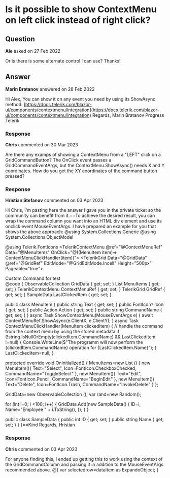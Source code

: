 # Is it possible to show ContextMenu on left click instead of right click?

## Question

**Ale** asked on 27 Feb 2022

Or is there is some alternate control I can use? Thanks!

## Answer

**Marin Bratanov** answered on 28 Feb 2022

Hi Alex, You can show it on any event you need by using its ShowAsync method: [https://docs.telerik.com/blazor-ui/components/contextmenu/integration](https://docs.telerik.com/blazor-ui/components/contextmenu/integration) Regards, Marin Bratanov Progress Telerik

### Response

**Chris** commented on 30 Mar 2023

Are there any examps of showing a ContextMenu from a "LEFT" click on a GridCommandButton? The OnClick event passes a GridCommandEventArgs, but the ContextMenu.ShowAsync() needs X and Y coordinates. How do you get the XY coordinates of the command button pressed?

### Response

**Hristian Stefanov** commented on 03 Apr 2023

Hi Chris, I'm pasting here the answer I gave you in the private ticket so the community can benefit from it.==To achieve the desired result, you can wrap the command column you want into an HTML div element and use its onclick event MouseEventArgs. I have prepared an example for you that shows the above approach: @using System.Collections.Generic
@using System.Collections.ObjectModel

@using Telerik.FontIcons <TelerikContextMenu @ref="@ContextMenuRef" Data="@MenuItems" OnClick="@((MenuItem item)=> ContextMenuClickHandler(item))"> </TelerikContextMenu> <TelerikGrid Data="@GridData" @ref="@GridRef" EditMode="@GridEditMode.Incell" Height="500px" Pageable="true"> <GridToolBarTemplate> <div onclick="@( (MouseEventArgs e)=> ShowContextMenu(e) )"> <GridCommandButton Command="Test" Icon="@FontIcon.Plus"> Custom Command for test </GridCommandButton> </div> </GridToolBarTemplate> <GridColumns> <GridColumn Field=@nameof(SampleData.ID) Editable="false" /> <GridColumn Field=@nameof(SampleData.Name) /> </GridColumns> </TelerikGrid> @code {
ObservableCollection <SampleData> GridData { get; set; }
List <MenuItem> MenuItems { get; set; }
TelerikContextMenu <MenuItem> ContextMenuRef { get; set; }
TelerikGrid <SampleData> GridRef { get; set; }
SampleData LastClickedItem { get; set; }

public class MenuItem
{
public string Text { get; set; }
public FontIcon? Icon { get; set; }
public Action Action { get; set; }
public string CommandName { get; set; }
} async Task ShowContextMenu(MouseEventArgs e)
{
await ContextMenuRef.ShowAsync(e.ClientX, e.ClientY);
} async Task ContextMenuClickHandler(MenuItem clickedItem)
{
// handle the command from the context menu by using the stored metadata
if (!string.IsNullOrEmpty(clickedItem.CommandName) && LastClickedItem !=null)
{
Console.WriteLine($"The programm will now perform the {clickedItem.CommandName} operation for {LastClickedItem.Name}");
}
LastClickedItem=null;
}

protected override void OnInitialized()
{
MenuItems=new List <MenuItem> ()
{
new MenuItem(){ Text="Select", Icon=FontIcon.CheckboxChecked, CommandName="ToggleSelect" },
new MenuItem(){ Text="Edit", Icon=FontIcon.Pencil, CommandName="BeginEdit" },
new MenuItem(){ Text="Delete", Icon=FontIcon.Trash, CommandName="InvokeDelete" }
};

GridData=new ObservableCollection <SampleData> ();
var rand=new Random();

for (int i=0; i <100; i++)
{
GridData.Add(new SampleData()
{
ID=i,
Name="Employee " + i.ToString(),
});
}
}

public class SampleData
{
public int ID { get; set; }
public string Name { get; set; }
}
}==Kind Regards, Hristian

### Response

**Chris** commented on 03 Apr 2023

For anyone finding this, I ended up getting this to work using the context of the GridCommandColumn and passing it in addition to the MouseEventArgs recommended above. <GridCommandColumn Width="@CommandColumnWidth()" Locked="true" Context="dataItem"> @{ var selectedrow=dataItem as ExpandoObject; } <div onclick="@((MouseEventArgs m)=> ShowContextMenu(selectedrow, m))"> <GridCommandButton Icon="@FontIcon.ChevronDown"></GridCommandButton> </div> </GridCommandColumn>
